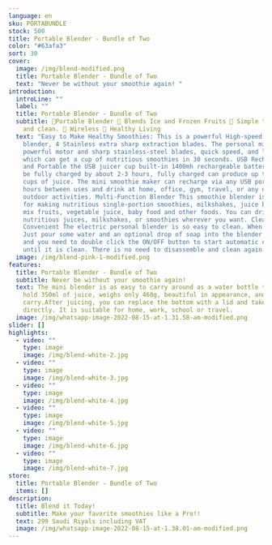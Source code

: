 ```yaml
---
language: en
sku: PORTABUNDLE
stock: 500
title: Portable Blender - Bundle of Two
color: "#63afa3"
sort: 30
cover:
  image: /img/blend-modified.png
  title: Portable Blender - Bundle of Two
  text: "Never be without your smoothie again! "
introduction:
  introLine: ""
  label: ""
  title: Portable Blender - Bundle of Two
  subtitle: 🍓Portable Blender 🍊 Blends Ice and Frozen Fruits 🍉 Simple to use
    and clean. 🍇 Wireless 🥑 Healthy Living
  text: "Easy to Make Healthy Smoothies: This is a powerful High-speed Personal
    blender, 4 Stainless extra sharp extraction blades. The personal mixer has a
    powerful motor and sharp stainless-steel blades, quick speed, and long life,
    which can get a cup of nutritious smoothies in 30 seconds. USB Rechargeable
    and Portable the USB juicer cup built-in 1400mh rechargeable battery. It can
    be fully charged by about 2-3 hours, fully charged can produce up to 10-15
    cups of juice. The mini smoothie maker can recharge via any USB port for 2-3
    hours between uses and drink at home, office, gym, travel, or any other
    outdoor activities. Multi-Function Blender This smoothie blender is great
    for making nutritious single-portion smoothies, milkshakes, juice blends,
    mix fruits, vegetable juice, baby food and other foods. You can drink
    nutritious juices, milkshakes, or smoothies wherever you want. Clean and
    Convenient The electric personal blender is so easy to clean. When cleaning,
    Just pour some water and an optional drop of soap into the blender bottle,
    and you need to double click the ON/OFF button to start automatic cleaning
    until it is clean. There is no need to disassemble and clean again."
  image: /img/blend-pink-1-modified.png
features:
  title: Portable Blender - Bundle of Two
  subtitle: Never be without your smoothie again!
  text: The mini blender is as easy to carry around as a water bottle that can
    hold 350ml of juice, weighs only 460g, beautiful in appearance, and easy to
    carry.After juicing, you can replace the bottom with a lid and take it away
    directly. It is suitable for home, work, school or travel.
  image: /img/whatsapp-image-2022-08-15-at-1.31.58-am-modified.png
slider: []
highlights:
  - video: ""
    type: image
    image: /img/blend-white-2.jpg
  - video: ""
    type: image
    image: /img/blend-white-3.jpg
  - video: ""
    type: image
    image: /img/blend-white-4.jpg
  - video: ""
    type: image
    image: /img/blend-white-5.jpg
  - video: ""
    type: image
    image: /img/blend-white-6.jpg
  - video: ""
    type: image
    image: /img/blend-white-7.jpg
store:
  title: Portable Blender - Bundle of Two
  items: []
description:
  title: Blend it Today!
  subtitle: Make your favorite smoothies like a Pro!!
  text: 299 Saudi Riyals including VAT
  image: /img/whatsapp-image-2022-08-15-at-1.38.01-am-modified.png
---
```


